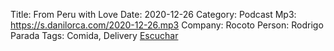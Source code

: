 Title: From Peru with Love 
Date: 2020-12-26
Category: Podcast
Mp3: https://s.danilorca.com/2020-12-26.mp3
Company: Rocoto
Person: Rodrigo Parada
Tags: Comida, Delivery
<a href="https://s.danilorca.com/2020-12-26.mp3" type="audio/mpeg">
Escuchar
</a>
